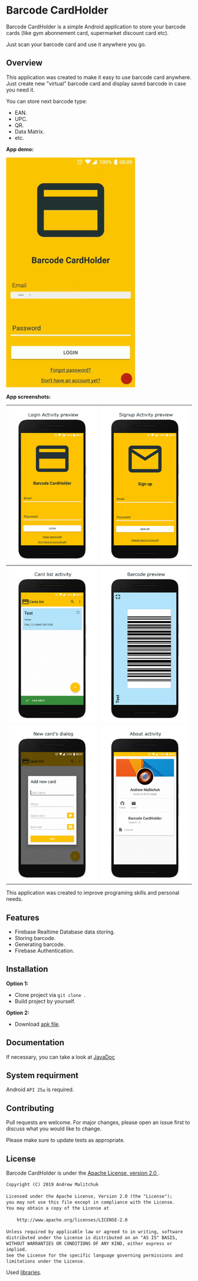 # Barcode CardHolder

Barcode CardHolder is a simple Android application to store your barcode cards (like gym abonnement card, supermarket discount card etc).

Just scan your barcode card and use it anywhere you go.

## Overview

This application was created to make it easy to use barcode card anywhere. Just create new "virtual" barcode card and display saved barcode in case you need it.

You can store next barcode type:

* EAN.
* UPC.
* QR.
* Data Matrix.
* etc.

**App demo:**

![](https://github.com/AndrewMalitchuk/Barcode-CardHolder/blob/master/screenshots/demo.gif)

**App screenshots:**

| ![](https://github.com/AndrewMalitchuk/Barcode-CardHolder/blob/master/screenshots/Nexus%206P-Screenshot1.png) | ![](https://github.com/AndrewMalitchuk/Barcode-CardHolder/blob/master/screenshots/Nexus%206P-Screenshot2.png) |
| ------------------------------------------------------------ | ------------------------------------------------------------ |
| ![](https://github.com/AndrewMalitchuk/Barcode-CardHolder/blob/master/screenshots/Nexus%206P-Screenshot3.png) | ![](https://github.com/AndrewMalitchuk/Barcode-CardHolder/blob/master/screenshots/Nexus%206P-Screenshot4.png) |
| ![](https://github.com/AndrewMalitchuk/Barcode-CardHolder/blob/master/screenshots/Nexus%206P-Screenshot5.png) | ![](https://github.com/AndrewMalitchuk/Barcode-CardHolder/blob/master/screenshots/Nexus%206P-Screenshot6.png) |

This application was created to improve programing skills and personal needs.

## Features

* Firebase Realtime Database data storing.
* Storing barcode.
* Generating barcode.
* Firebase Authentication.

## Installation

**Option 1:**

* Clone project via `git clone `.
* Build project by yourself.

**Option 2:**

* Download [apk file](https://github.com/AndrewMalitchuk/Barcode-CardHolder/blob/master/Barcode%20CardHolder.apk).

## Documentation ##

If necessary, you can take a look at [JavaDoc](https://andrewmalitchuk.github.io/Barcode-CardHolder/)

## System requirment

Android `API 25≤` is required.


## Contributing

Pull requests are welcome. For major changes, please open an issue first to discuss what you would like to change.

Please make sure to update tests as appropriate.

## License

Barcode CardHolder is under the [Apache License, version 2.0 ](https://github.com/AndrewMalitchuk/Barcode-CardHolder/blob/master/LICENSE).

	Copyright (C) 2019 Andrew Malitchuk
	
	Licensed under the Apache License, Version 2.0 (the "License");
	you may not use this file except in compliance with the License.
	You may obtain a copy of the License at
	
	    http://www.apache.org/licenses/LICENSE-2.0
	
	Unless required by applicable law or agreed to in writing, software
	distributed under the License is distributed on an "AS IS" BASIS,
	WITHOUT WARRANTIES OR CONDITIONS OF ANY KIND, either express or implied.
	See the License for the specific language governing permissions and
	limitations under the License.

Used [libraries](https://github.com/AndrewMalitchuk/Barcode-CardHolder/blob/master/NOTICE.txt).
